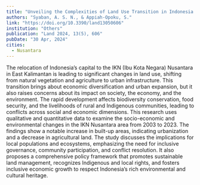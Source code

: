 ```yaml
---
title: "Unveiling the Complexities of Land Use Transition in Indonesia’s New Capital City IKN Nusantara: A Multidimensional Conflict Analysis"
authors: "Syaban, A. S. N., & Appiah-Opoku, S."
link: "https://doi.org/10.3390/land13050606"
institution: "Others"
publication: "Land 2024, 13(5), 606"
pubDate: "30 Apr, 2024"
cities:
  - Nusantara
---
```


The relocation of Indonesia’s capital to the IKN (Ibu Kota Negara) Nusantara in East Kalimantan is leading to significant changes in land use, shifting from natural vegetation and agriculture to urban infrastructure. This transition brings about economic diversification and urban expansion, but it also raises concerns about its impact on society, the economy, and the environment. The rapid development affects biodiversity conservation, food security, and the livelihoods of rural and Indigenous communities, leading to conflicts across social and economic dimensions. This research uses qualitative and quantitative data to examine the socio-economic and environmental changes in the IKN Nusantara area from 2003 to 2023. The findings show a notable increase in built-up areas, indicating urbanization and a decrease in agricultural land. The study discusses the implications for local populations and ecosystems, emphasizing the need for inclusive governance, community participation, and conflict resolution. It also proposes a comprehensive policy framework that promotes sustainable land management, recognizes Indigenous and local rights, and fosters inclusive economic growth to respect Indonesia’s rich environmental and cultural heritage.

